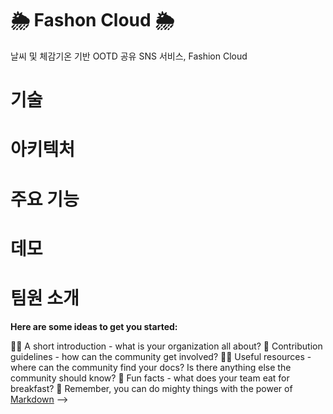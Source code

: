 # 🌦️ Fashon Cloud 🌦️

날씨 및 체감기온 기반 OOTD 공유 SNS 서비스, Fashion Cloud


# 기술 

# 아키텍처


# 주요 기능

# 데모



# 팀원 소개



**Here are some ideas to get you started:**

🙋‍♀️ A short introduction - what is your organization all about?
🌈 Contribution guidelines - how can the community get involved?
👩‍💻 Useful resources - where can the community find your docs? Is there anything else the community should know?
🍿 Fun facts - what does your team eat for breakfast?
🧙 Remember, you can do mighty things with the power of [Markdown](https://docs.github.com/github/writing-on-github/getting-started-with-writing-and-formatting-on-github/basic-writing-and-formatting-syntax)
-->
